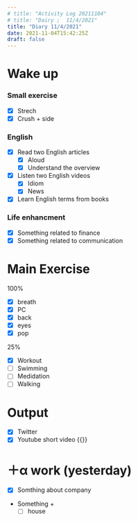 ```yaml
---
# title: "Activity Log 20211104"
# title: "Dairy ;  11/4/2021"
title: "Diary 11/4/2021"  
date: 2021-11-04T15:42:25Z
draft: false
---
```


# Wake up

### Small exercise

- [x]  Strech
- [x]  Crush + side

### English

- [x]  Read two English articles
    - [x]  Aloud
    - [x]  Understand the overview
- [x]  Listen two English videos
    - [x]  Idiom
    - [x]  News
- [x]  Learn English terms from books

### Life enhancment

- [x]  Something related to finance
- [x]  Something related to communication

# Main Exercise

100%

- [x]  breath
- [x]  PC
- [x]  back
- [x]  eyes
- [x]  pop

25%

- [x]  Workout
- [ ]  Swimming
- [ ]  Medidation
- [ ]  Walking

# Output

- [x]  Twitter
- [x]  Youtube short video {{<youtube RKWp_pRYW4M>}}

# ＋α work (yesterday)

- [x]  Somthing about company
- Something +
    - [ ]  house